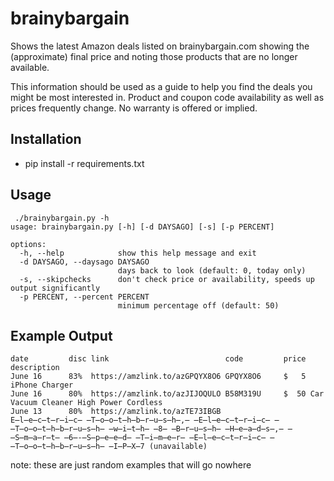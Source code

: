 # brainybargain

Shows the latest Amazon deals listed on brainybargain.com showing the (approximate) final price and noting
those products that are no longer available.

This information should be used as a guide to help you find the deals you might be most interested in.
Product and coupon code availability as well as prices frequently change. No warranty is offered or implied.

## Installation

* pip install -r requirements.txt

## Usage
```
 ./brainybargain.py -h
usage: brainybargain.py [-h] [-d DAYSAGO] [-s] [-p PERCENT]

options:
  -h, --help            show this help message and exit
  -d DAYSAGO, --daysago DAYSAGO
                        days back to look (default: 0, today only)
  -s, --skipchecks      don't check price or availability, speeds up output significantly
  -p PERCENT, --percent PERCENT
                        minimum percentage off (default: 50)

```


## Example Output
```
date         disc link                          code         price description
June 16      83%  https://amzlink.to/azGPQYX8O6 GPQYX8O6     $   5 iPhone Charger
June 16      80%  https://amzlink.to/azJIJOQULO B58M319U     $  50 Car Vacuum Cleaner High Power Cordless
June 13      80%  https://amzlink.to/azTE73IBGB                    E̶l̶e̶c̶t̶r̶i̶c̶ ̶T̶o̶o̶t̶h̶b̶r̶u̶s̶h̶,̶ ̶E̶l̶e̶c̶t̶r̶i̶c̶ ̶T̶o̶o̶t̶h̶b̶r̶u̶s̶h̶ ̶w̶i̶t̶h̶ ̶8̶ ̶B̶r̶u̶s̶h̶ ̶H̶e̶a̶d̶s̶,̶ ̶S̶m̶a̶r̶t̶ ̶6̶-̶S̶p̶e̶e̶d̶ ̶T̶i̶m̶e̶r̶ ̶E̶l̶e̶c̶t̶r̶i̶c̶ ̶T̶o̶o̶t̶h̶b̶r̶u̶s̶h̶ ̶I̶P̶X̶7 (unavailable)
```
note: these are just random examples that will go nowhere
